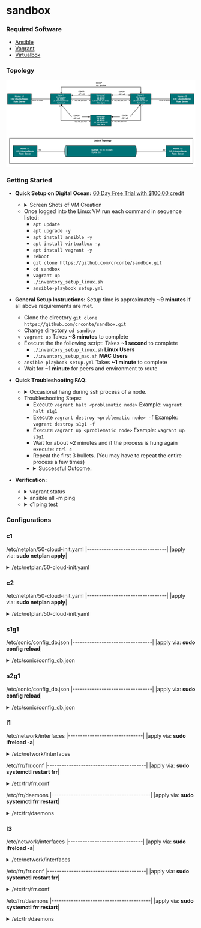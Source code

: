# sandbox
### Required Software
* [Ansible](https://docs.ansible.com/ansible/latest/installation_guide/intro_installation.html)
* [Vagrant](https://www.vagrantup.com)
* [Virtualbox](https://www.virtualbox.org/wiki/Downloads)

### Topology
![Topology](images/sandbox.png)

### Getting Started
* **Quick Setup on Digital Ocean:** [60 Day Free Trial with $100.00 credit](https://m.do.co/c/b281130338a0)
  * <details><summary>Screen Shots of VM Creation</summary>
      <ul>
        <li><img src="images/screen1.png" alt="alt text"></li>
        <li><img src="images/screen2.png" alt="alt text"></li>
        <li><img src="images/screen3.png" alt="alt text"></li>
        <li><img src="images/screen4.png" alt="alt text"></li>
        <li><img src="images/screen5.png" alt="alt text"></li>
        <li><img src="images/screen6.png" alt="alt text"></li>
      </ul>
    </details>
  * Once logged into the Linux VM run each command in sequence listed:
    * ```apt update```
    * ```apt upgrade -y```
    * ```apt install ansible -y```
    * ```apt install virtualbox -y```
    * ```apt install vagrant -y``` 
    * ```reboot```
    * ```git clone https://github.com/crconte/sandbox.git```
    * ```cd sandbox```
    * ```vagrant up```
    * ```./inventory_setup_linux.sh```
    * ```ansible-playbook setup.yml```
* **General Setup Instructions:** Setup time is approximately **~9 minutes** if all above requirements are met.
  * Clone the directory `git clone https://github.com/crconte/sandbox.git`
  * Change directory `cd sandbox`
  * `vagrant up` Takes **~8 minutes** to complete
  * Execute the the following script: Takes **~1 second** to complete
    * `./inventory_setup_linux.sh` **Linux Users**
    * `./inventory_setup_mac.sh` **MAC Users**
  * `ansible-playbook setup.yml` Takes **~1 minute** to complete
  * Wait for **~1 minute** for peers and environment to route

* **Quick Troubleshooting FAQ:**
  * <details><summary>Occasional hang during ssh process of a node.</summary><img src="images/ssh_error_vagrant_up.png" alt="alt text"></details>
  * Troubleshooting Steps:
    * Execute `vagrant halt <problematic node>` Example: `vagrant halt s1g1`
    * Execute `vagrant destroy <problematic node> -f` Example: `vagrant destroy s1g1 -f`
    * Execute `vagrant up <problematic node>` Example: `vagrant up s1g1`
    * Wait for about ~2 minutes and if the process is hung again execute: `ctrl c`
    * Repeat the first 3 bullets.  (You may have to repeat the entire process a few times)
    * <details><summary>Successful Outcome:</summary><img src="https://github.comcast.com/DCS/sandbox/blob/master/images/vagrant_halt.png" alt="alt text"><img src="images/vagrant_up.png" alt="alt text"></details>
    
* **Verification:**
  * <details><summary>vagrant status</summary><img src="images/vagrant_status.png" alt="alt text"></details>
  * <details><summary>ansible all -m ping</summary><img src="images/ansible_ping.png" alt="alt text"></details>
  * <details><summary>c1 ping test</summary><img src="images/verification.png" alt="alt text"></details>

### Configurations
 ### c1
 /etc/netplan/50-cloud-init.yaml
|---------------------------------|
|apply via: **sudo netplan apply**|
<details>
<summary>/etc/netplan/50-cloud-init.yaml</summary>
<pre><code># This file is generated from information provided by the datasource.  Changes
# to it will not persist across an instance reboot.  To disable cloud-init's
# network configuration capabilities, write a file
# /etc/cloud/cloud.cfg.d/99-disable-network-config.cfg with the following:
# network: {config: disabled}
network:
    ethernets:
        enp0s3:
            dhcp4: true
            match:
                macaddress: 02:ad:b8:da:8b:56
            set-name: enp0s3
        enp0s8:
            dhcp4: false
            addresses: [10.10.10.10/24]
    version: 2</pre></code>
</details>

 ### c2
 /etc/netplan/50-cloud-init.yaml
|---------------------------------|
|apply via: **sudo netplan apply**|

<details>
<summary>/etc/netplan/50-cloud-init.yaml</summary>
<pre><code># This file is generated from information provided by the datasource.  Changes
# to it will not persist across an instance reboot.  To disable cloud-init's
# network configuration capabilities, write a file
# /etc/cloud/cloud.cfg.d/99-disable-network-config.cfg with the following:
# network: {config: disabled}
network:
    ethernets:
        enp0s3:
            dhcp4: true
            match:
                macaddress: 02:ad:b8:da:8b:56
            set-name: enp0s3
        enp0s8:
            dhcp4: false
            addresses: [10.10.10.20/24]
    version: 2</pre></code></details>

 ### s1g1
/etc/sonic/config_db.json
|---------------------------------|
|apply via: **sudo config reload**|

<details>
<summary>/etc/sonic/config_db.json</summary>
<pre><code>{
    "BGP_NEIGHBOR": {
        "192.168.250.1": {
            "rrclient": 0,
            "name": "l1",
            "local_addr": "192.168.250.0",
            "nhopself": 0,
            "holdtime": "10",
            "asn": "65001",
            "keepalive": "3"
        },
        "192.168.250.3": {
            "rrclient": 0,
            "name": "l3",
            "local_addr": "192.168.250.2",
            "nhopself": 0,
            "holdtime": "10",
            "asn": "65002",
            "keepalive": "3"
        }
    },
    "DEVICE_METADATA": {
        "localhost": {
            "hwsku": "Force10-S6000",
            "hostname": "s1g1",
            "platform": "x86_64-kvm_x86_64-r0",
            "mac": "08:00:27:9f:a6:1f",
            "bgp_asn": "65100",
            "type": "spine"
        }
    },
    "DEVICE_NEIGHBOR": {},
    "LOOPBACK_INTERFACE": {
        "Loopback0|192.168.254.51/32": {}
    },
    "INTERFACE": {
        "Ethernet0|192.168.250.0/31": {},
        "Ethernet4|192.168.250.2/31": {}
    },
    "PORT": {
        "Ethernet0": {
            "alias": "E0/0",
            "admin_status": "up",
            "lanes": "29,30,31,32",
            "mtu": "9100"
        },
        "Ethernet4": {
            "alias": "E0/4",
            "admin_status": "up",
            "lanes": "25,26,27,28",
            "mtu": "9100"
        }
    }
}</pre></code></details>

 ### s2g1

/etc/sonic/config_db.json
|---------------------------------|
|apply via: **sudo config reload**|

<details>
<summary>/etc/sonic/config_db.json</summary>
<pre><code>{
    "BGP_NEIGHBOR": {
        "192.168.250.5": {
            "rrclient": 0,
            "name": "l1",
            "local_addr": "192.168.250.4",
            "nhopself": 0,
            "holdtime": "10",
            "asn": "65001",
            "keepalive": "3"
        },
        "192.168.250.7": {
            "rrclient": 0,
            "name": "l3",
            "local_addr": "192.168.250.6",
            "nhopself": 0,
            "holdtime": "10",
            "asn": "65002",
            "keepalive": "3"
        }
    },
    "DEVICE_METADATA": {
        "localhost": {
            "hwsku": "Force10-S6000",
            "hostname": "s2g1",
            "platform": "x86_64-kvm_x86_64-r0",
            "mac": "08:00:27:9f:a6:3f",
            "bgp_asn": "65100",
            "type": "spine"
        }
    },
    "DEVICE_NEIGHBOR": {},
    "LOOPBACK_INTERFACE": {
        "Loopback0|192.168.254.52/32": {}
    },
    "INTERFACE": {
        "Ethernet0|192.168.250.4/31": {},
        "Ethernet4|192.168.250.6/31": {}
    },
    "PORT": {
        "Ethernet0": {
            "alias": "E0/0",
            "admin_status": "up",
            "lanes": "29,30,31,32",
            "mtu": "9100"
        },
        "Ethernet4": {
            "alias": "E0/4",
            "admin_status": "up",
            "lanes": "25,26,27,28",
            "mtu": "9100"
        }
    }
}</pre></code></details>

 ### l1
/etc/network/interfaces
|-------------------------------|
|apply via: **sudo ifreload -a**|

<details>
<summary>/etc/network/interfaces</summary>
<pre><code># This file describes the network interfaces available on your system
# and how to activate them. For more information, see interfaces(5).

source /etc/network/interfaces.d/*.intf

\# The loopback network interface
auto lo
iface lo inet loopback
    # The primary network interface
    address 192.168.254.1/32
    vxlan-local-tunnelip 192.168.254.1

\# The primary network interface
auto eth0
iface eth0 inet dhcp
    vrf mgmt

auto swp1
iface swp1
    bridge-access 10
    mstpctl-bpduguard yes
    mstpctl-portadminedge yes

auto swp2
iface swp2
    address 192.168.250.1/31

auto swp3
iface swp3
    address 192.168.250.5/31

auto mgmt
iface mgmt
    address 127.0.0.1/8
    address ::1/128
    vrf-table auto

auto bridge
iface bridge
    bridge-ports swp1 vni10
    bridge-vids 10
    bridge-vlan-aware yes

auto vni10
iface vni10
    bridge-access 10
    vxlan-id 10
    mstpctl-portbpdufilter yes
    mstpctl-bpduguard yes
    bridge-learning off
    bridge-arp-nd-suppress on

auto vlan10
iface vlan10
    vlan-raw-device bridge
    vlan-id 10
    ip-forward off
    ip6-forward off</pre></code></details>

/etc/frr/frr.conf
|-----------------------------------------|
|apply via: **sudo systemctl restart frr**|

<details>
<summary>/etc/frr/frr.conf</summary>
<pre><code>frr version 7.4+cl4.2.1u1
frr defaults datacenter
hostname l1
log syslog informational
service integrated-vtysh-config
!
router bgp 65001
 no bgp default ipv4-unicast
 neighbor evpn peer-group
 neighbor evpn ebgp-multihop 3
 neighbor evpn update-source lo
 neighbor spine peer-group
 neighbor spine remote-as 65100
 neighbor 192.168.254.3 remote-as 65002
 neighbor 192.168.254.3 peer-group evpn
 neighbor 192.168.250.0 peer-group spine
 neighbor 192.168.250.4 peer-group spine
 !
 address-family ipv4 unicast
  network 192.168.254.1/32
  neighbor spine activate
 exit-address-family
 !
 address-family l2vpn evpn
  neighbor evpn activate
  advertise-all-vni
 exit-address-family
!
line vty
!</pre></code></details>

/etc/frr/daemons
|-----------------------------------------|
|apply via: **sudo systemctl frr restart**|

<details>
<summary>/etc/frr/daemons</summary>
<pre><code># This file tells the frr package which daemons to start.
#
# Entries are in the format: <daemon>=(yes|no|priority)
#   0, "no"  = disabled
#   1, "yes" = highest priority
#   2 .. 10  = lower priorities
# Read /usr/share/doc/frr/README.Debian for details.
#
# Sample configurations for these daemons can be found in
# /usr/share/doc/frr/examples/.
#
# ATTENTION:
#
# When activating a daemon for the first time, a config file, even if it is
# empty, has to be present *and* be owned by the user and group "frr", else
# the daemon will not be started by /etc/init.d/frr. The permissions should
# be u=rw,g=r,o=.
# When using "vtysh" such a config file is also needed. It should be owned by
# group "frrvty" and set to ug=rw,o= though. Check /etc/pam.d/frr, too.
#
# The watchfrr daemon is always started. Per default in monitoring-only but
# that can be changed.
#
bgpd=yes
ospfd=no
ospf6d=no
ripd=no
ripngd=no
isisd=no
fabricd=no
pimd=no
ldpd=no
nhrpd=no
eigrpd=no
babeld=no
sharpd=no
pbrd=no
fabricd=no
vrrpd=no

\#
\# If this option is set the /etc/init.d/frr script automatically loads
\# the config via "vtysh -b" when the servers are started.
\# Check /etc/pam.d/frr if you intend to use "vtysh"!
\#
vtysh_enable=yes
zebra_options="  -M cumulus_mlag -M snmp -A 127.0.0.1 -s 90000000"
bgpd_options="   -M snmp -A 127.0.0.1"
ospfd_options="  -M snmp -A 127.0.0.1"
ospf6d_options=" -M snmp -A ::1"
ripd_options="   -A 127.0.0.1"
ripngd_options=" -A ::1"
isisd_options="  -A 127.0.0.1"
pimd_options="   -A 127.0.0.1"
ldpd_options="   -A 127.0.0.1"
nhrpd_options="  -A 127.0.0.1"
eigrpd_options=" -A 127.0.0.1"
babeld_options=" -A 127.0.0.1"
sharpd_options=" -A 127.0.0.1"
pbrd_options="   -A 127.0.0.1"
staticd_options="-A 127.0.0.1"
fabricd_options="-A 127.0.0.1"
vrrpd_options="  -A 127.0.0.1"

\# configuration profile
\#
\#frr_profile="traditional"
\#frr_profile="datacenter"

\#
\# This is the maximum number of FD's that will be available.
\# Upon startup this is read by the control files and ulimit
\# is called.  Uncomment and use a reasonable value for your
\# setup if you are expecting a large number of peers in
\# say BGP.
\#MAX_FDS=1024

\# The list of daemons to watch is automatically generated by the init script.
\#watchfrr_options=""

\# for debugging purposes, you can specify a "wrap" command to start instead
\# of starting the daemon directly, e.g. to use valgrind on ospfd:
\#   ospfd_wrap="/usr/bin/valgrind"
\# or you can use "all_wrap" for all daemons, e.g. to use perf record:
\#   all_wrap="/usr/bin/perf record --call-graph -"
\# the normal daemon command is added to this at the end.</pre></code></details>

 ### l3
/etc/network/interfaces
|-------------------------------|
|apply via: **sudo ifreload -a**|
<details>
<summary>/etc/network/interfaces</summary>
<pre><code># This file describes the network interfaces available on your system
# and how to activate them. For more information, see interfaces(5).

source /etc/network/interfaces.d/*.intf

\# The loopback network interface
auto lo
iface lo inet loopback
    \# The primary network interface
    address 192.168.254.3/32
    vxlan-local-tunnelip 192.168.254.3

\# The primary network interface
auto eth0
iface eth0 inet dhcp
    vrf mgmt

auto swp1
iface swp1
    bridge-access 10
    mstpctl-bpduguard yes
    mstpctl-portadminedge yes

auto swp2
iface swp2
    address 192.168.250.3/31

auto swp3
iface swp3
    address 192.168.250.7/31

auto mgmt
iface mgmt
    address 127.0.0.1/8
    address ::1/128
    vrf-table auto

auto bridge
iface bridge
    bridge-ports swp1 vni10
    bridge-vids 10
    bridge-vlan-aware yes

auto vni10
iface vni10
    bridge-access 10
    vxlan-id 10
    mstpctl-portbpdufilter yes
    mstpctl-bpduguard yes
    bridge-learning off
    bridge-arp-nd-suppress on

auto vlan10
iface vlan10
    vlan-raw-device bridge
    vlan-id 10
    ip-forward off
    ip6-forward off</pre></code></details>

/etc/frr/frr.conf
|-----------------------------------------|
|apply via: **sudo systemctl restart frr**|
<details>
<summary>/etc/frr/frr.conf</summary>
<pre><code>frr version 7.4+cl4.2.1u1
frr defaults datacenter
hostname l3
log syslog informational
service integrated-vtysh-config
router bgp 65002
 no bgp default ipv4-unicast
 neighbor evpn peer-group
 neighbor evpn ebgp-multihop 3
 neighbor evpn update-source lo
 neighbor spine peer-group
 neighbor spine remote-as 65100
 neighbor 192.168.254.1 remote-as 65001
 neighbor 192.168.254.1 peer-group evpn
 neighbor 192.168.250.2 peer-group spine
 neighbor 192.168.250.6 peer-group spine
 !
 address-family ipv4 unicast
  network 192.168.254.3/32
  neighbor spine activate
 exit-address-family
 !
 address-family l2vpn evpn
  neighbor evpn activate
  advertise-all-vni
 exit-address-family
line vty</pre></code></details>

/etc/frr/daemons
|-----------------------------------------|
|apply via: **sudo systemctl frr restart**|

<details>
<summary>/etc/frr/daemons</summary>
<pre><code># This file tells the frr package which daemons to start.
#
# Entries are in the format: <daemon>=(yes|no|priority)
#   0, "no"  = disabled
#   1, "yes" = highest priority
#   2 .. 10  = lower priorities
# Read /usr/share/doc/frr/README.Debian for details.
#
# Sample configurations for these daemons can be found in
# /usr/share/doc/frr/examples/.
#
# ATTENTION:
#
# When activating a daemon for the first time, a config file, even if it is
# empty, has to be present *and* be owned by the user and group "frr", else
# the daemon will not be started by /etc/init.d/frr. The permissions should
# be u=rw,g=r,o=.
# When using "vtysh" such a config file is also needed. It should be owned by
# group "frrvty" and set to ug=rw,o= though. Check /etc/pam.d/frr, too.
#
# The watchfrr daemon is always started. Per default in monitoring-only but
# that can be changed.
#
bgpd=yes
ospfd=no
ospf6d=no
ripd=no
ripngd=no
isisd=no
fabricd=no
pimd=no
ldpd=no
nhrpd=no
eigrpd=no
babeld=no
sharpd=no
pbrd=no
fabricd=no
vrrpd=no

\#
\# If this option is set the /etc/init.d/frr script automatically loads
\# the config via "vtysh -b" when the servers are started.
\# Check /etc/pam.d/frr if you intend to use "vtysh"!
\#
vtysh_enable=yes
zebra_options="  -M cumulus_mlag -M snmp -A 127.0.0.1 -s 90000000"
bgpd_options="   -M snmp -A 127.0.0.1"
ospfd_options="  -M snmp -A 127.0.0.1"
ospf6d_options=" -M snmp -A ::1"
ripd_options="   -A 127.0.0.1"
ripngd_options=" -A ::1"
isisd_options="  -A 127.0.0.1"
pimd_options="   -A 127.0.0.1"
ldpd_options="   -A 127.0.0.1"
nhrpd_options="  -A 127.0.0.1"
eigrpd_options=" -A 127.0.0.1"
babeld_options=" -A 127.0.0.1"
sharpd_options=" -A 127.0.0.1"
pbrd_options="   -A 127.0.0.1"
staticd_options="-A 127.0.0.1"
fabricd_options="-A 127.0.0.1"
vrrpd_options="  -A 127.0.0.1"

\# configuration profile
\#
\#frr_profile="traditional"
\#frr_profile="datacenter"

\#
\# This is the maximum number of FD's that will be available.
\# Upon startup this is read by the control files and ulimit
\# is called.  Uncomment and use a reasonable value for your
\# setup if you are expecting a large number of peers in
\# say BGP.
\#MAX_FDS=1024

\# The list of daemons to watch is automatically generated by the init script.
\#watchfrr_options=""

\# for debugging purposes, you can specify a "wrap" command to start instead
\# of starting the daemon directly, e.g. to use valgrind on ospfd:
\#   ospfd_wrap="/usr/bin/valgrind"
\# or you can use "all_wrap" for all daemons, e.g. to use perf record:
\#   all_wrap="/usr/bin/perf record --call-graph -"
\# the normal daemon command is added to this at the end.</pre></code></details>
